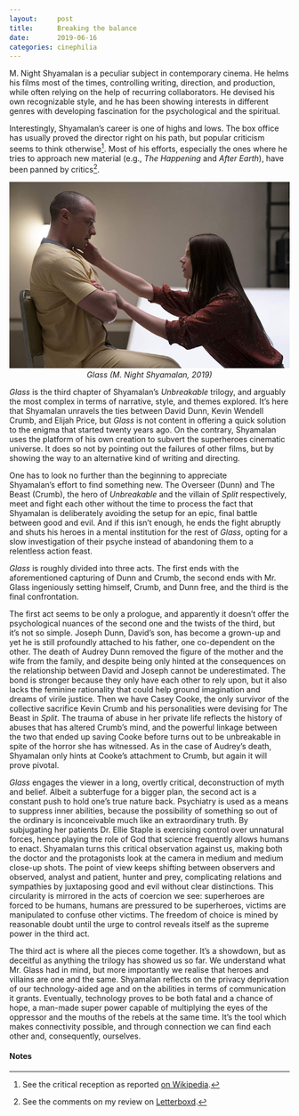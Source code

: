 ```yaml
---
layout:     post
title:      Breaking the balance
date:       2019-06-16
categories: cinephilia
---
```


M. Night Shyamalan is a peculiar subject in contemporary cinema. He helms his
films most of the times, controlling writing, direction, and production, while
often relying on the help of recurring collaborators. He devised his own
recognizable style, and he has been showing interests in different genres with
developing fascination for the psychological and the spiritual.

<!--more-->

Interestingly, Shyamalan’s career is one of highs and lows. The box office has
usually proved the director right on his path, but popular criticism seems to
think otherwise[^1]. Most of his efforts, especially the ones where he tries to
approach new material (e.g., *The Happening* and *After Earth*), have been panned by
critics[^2].

<p align="center">
    <img src="/assets/images/2019-06-16-glass.jpg">
    <br>
    <em>Glass (M. Night Shyamalan, 2019)</em>
</p>

*Glass* is the third chapter of Shyamalan’s *Unbreakable* trilogy, and arguably
the most complex in terms of narrative, style, and themes explored. It’s here
that Shyamalan unravels the ties between David Dunn, Kevin Wendell Crumb, and
Elijah Price, but *Glass* is not content in offering a quick solution to the
enigma that started twenty years ago. On the contrary, Shyamalan uses the
platform of his own creation to subvert the superheroes cinematic universe. It
does so not by pointing out the failures of other films, but by showing the way
to an alternative kind of writing and directing.

One has to look no further than the beginning to appreciate Shyamalan’s effort
to find something new. The Overseer (Dunn) and The Beast (Crumb), the hero of
*Unbreakable* and the villain of *Split* respectively, meet and fight each other
without the time to process the fact that Shyamalan is deliberately avoiding the
setup for an epic, final battle between good and evil. And if this isn’t enough,
he ends the fight abruptly and shuts his heroes in a mental institution for the
rest of *Glass*, opting for a slow investigation of their psyche instead of
abandoning them to a relentless action feast.

*Glass* is roughly divided into three acts. The first ends with the
aforementioned capturing of Dunn and Crumb, the second ends with Mr. Glass
ingeniously setting himself, Crumb, and Dunn free, and the third is the final
confrontation.

The first act seems to be only a prologue, and apparently it doesn’t offer the
psychological nuances of the second one and the twists of the third, but
it’s not so simple. Joseph Dunn, David’s son, has become a grown-up and yet he
is still profoundly attached to his father, one co-dependent on the other. The
death of Audrey Dunn removed the figure of the mother and the wife from the
family, and despite being only hinted at the consequences on the relationship
between David and Joseph cannot be underestimated. The bond is stronger because
they only have each other to rely upon, but it also lacks the feminine
rationality that could help ground imagination and dreams of virile justice.
Then we have Casey Cooke, the only survivor of the collective sacrifice Kevin
Crumb and his personalities were devising for The Beast in *Split*. The trauma
of abuse in her private life reflects the history of abuses that has altered
Crumb’s mind, and the powerful linkage between the two that ended up saving
Cooke before turns out to be unbreakable in spite of the horror she has
witnessed. As in the case of Audrey’s death, Shyamalan only hints at Cooke’s
attachment to Crumb, but again it will prove pivotal.

*Glass* engages the viewer in a long, overtly critical, deconstruction of myth and
belief. Albeit a subterfuge for a bigger plan, the second act is a constant push
to hold one’s true nature back. Psychiatry is used as a means to suppress inner
abilities, because the possibility of something so out of the ordinary is
inconceivable much like an extraordinary truth. By subjugating her patients Dr.
Ellie Staple is exercising control over unnatural forces, hence playing the role
of God that science frequently allows humans to enact. Shyamalan turns this
critical observation against us, making both the doctor and the protagonists
look at the camera in medium and medium close-up shots. The point of view keeps
shifting between observers and observed, analyst and patient, hunter and prey,
complicating relations and sympathies by juxtaposing good and evil without clear
distinctions. This circularity is mirrored in the acts of coercion we see:
superheroes are forced to be humans, humans are pressured to be superheroes,
victims are manipulated to confuse other victims. The freedom of choice is mined
by reasonable doubt until the urge to control reveals itself as the supreme
power in the third act.

The third act is where all the pieces come together. It’s a showdown, but as
deceitful as anything the trilogy has showed us so far. We understand what Mr.
Glass had in mind, but more importantly we realise that heroes and villains are
one and the same. Shyamalan reflects on the privacy deprivation of our
technology-aided age and on the abilities in terms of communication it grants.
Eventually, technology proves to be both fatal and a chance of hope, a man-made
super power capable of multiplying the eyes of the oppressor and the mouths of
the rebels at the same time. It’s the tool which makes connectivity possible,
and through connection we can find each other and, consequently, ourselves.

#### Notes ####

[^1]: See the critical reception as reported [on
    Wikipedia](https://en.wikipedia.org/wiki/M._Night_Shyamalan#Critical_reception).

[^2]: See the comments on my review on [Letterboxd](https://letterboxd.com/muberti/film/after-earth/).
